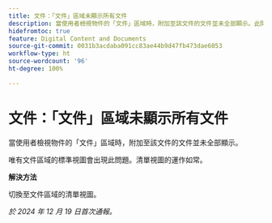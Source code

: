 ```yaml
---
title: 文件：「文件」區域未顯示所有文件
description: 當使用者檢視物件的「文件」區域時，附加至該文件的文件並未全部顯示。此問題有解決方法。
hidefromtoc: true
feature: Digital Content and Documents
source-git-commit: 0031b3acdaba091cc83ae44b9d47fb473dae6053
workflow-type: ht
source-wordcount: '96'
ht-degree: 100%

---
```



# 文件：「文件」區域未顯示所有文件

當使用者檢視物件的「文件」區域時，附加至該文件的文件並未全部顯示。

唯有文件區域的標準視圖會出現此問題。清單視圖的運作如常。

**解決方法**

切換至文件區域的清單視圖。

_於 2024 年 12 月 19 日首次通報。_
